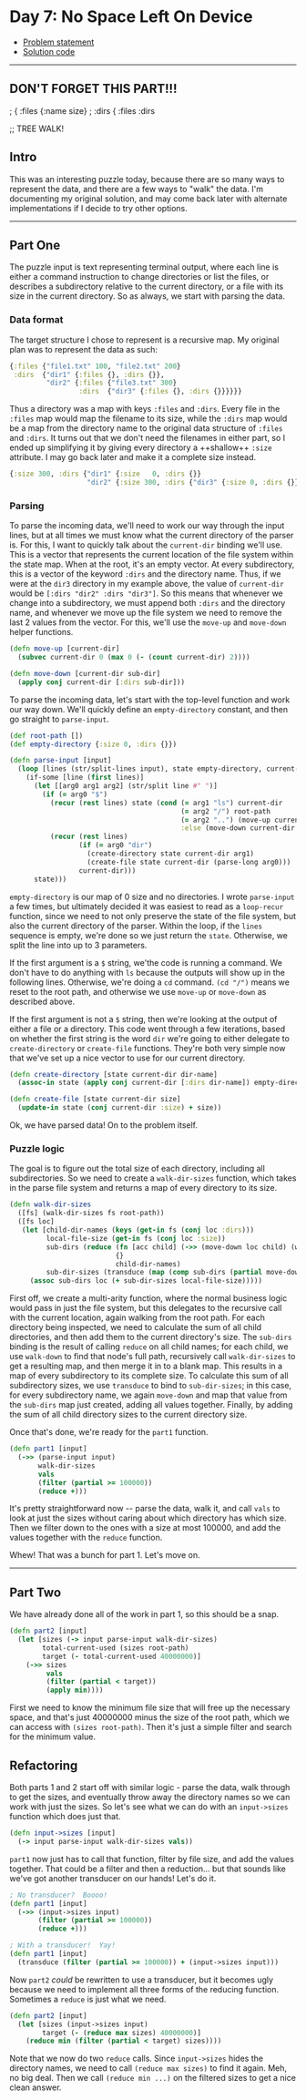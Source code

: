 # Day 7: No Space Left On Device

* [Problem statement](https://adventofcode.com/2022/day/7)
* [Solution code](https://github.com/abyala/advent-2022-clojure/blob/master/src/advent_2022_clojure/day07.clj)

---

## DON'T FORGET THIS PART!!!

; { :files {:name size}
;   :dirs  { :files :dirs

;; TREE WALK!


## Intro

This was an interesting puzzle today, because there are so many ways to represent the data, and there are a few ways
to "walk" the data. I'm documenting my original solution, and may come back later with alternate implementations if I
decide to try other options.

---

## Part One

The puzzle input is text representing terminal output, where each line is either a command instruction to change
directories or list the files, or describes a subdirectory relative to the current directory, or a file with its size
in the current directory. So as always, we start with parsing the data.

### Data format

The target structure I chose to represent is a recursive map. My original plan was to represent the data as such:

```clojure
{:files {"file1.txt" 100, "file2.txt" 200}
 :dirs  {"dir1" {:files {}, :dirs {}},
         "dir2" {:files {"file3.txt" 300}
                 :dirs  {"dir3" {:files {}, :dirs {}}}}}}
```

Thus a directory was a map with keys `:files` and `:dirs`. Every file in the `:files` map would map the filename to its
size, while the `:dirs` map would be a map from the directory name to the original data structure of `:files` and
`:dirs`. It turns out that we don't need the filenames in either part, so I ended up simplifying it by giving every
directory a ++shallow++ `:size` attribute.  I may go back later and make it a complete size instead.

```clojure
{:size 300, :dirs {"dir1" {:size   0, :dirs {}}
                   "dir2" {:size 300, :dirs {"dir3" {:size 0, :dirs {}}}}}}
```

### Parsing

To parse the incoming data, we'll need to work our way through the input lines, but at all times we must know what the
current directory of the parser is. For this, I want to quickly talk about the `current-dir` binding we'll use. This is
a vector that represents the current location of the file system within the state map. When at the root, it's an empty
vector. At every subdirectory, this is a vector of the keyword `:dirs` and the directory name. Thus, if we were at the
`dir3` directory in my example above, the value of `current-dir` would be `[:dirs "dir2" :dirs "dir3"]`. So this means
that whenever we change into a subdirectory, we must append both `:dirs` and the directory name, and whenever we move
up the file system we need to remove the last 2 values from the vector. For this, we'll use the `move-up` and
`move-down` helper functions.

```clojure
(defn move-up [current-dir]
  (subvec current-dir 0 (max 0 (- (count current-dir) 2))))

(defn move-down [current-dir sub-dir]
  (apply conj current-dir [:dirs sub-dir]))
```

To parse the incoming data, let's start with the top-level function and work our way down.  We'll quickly define an
`empty-directory` constant, and then go straight to `parse-input`.

```clojure
(def root-path [])
(def empty-directory {:size 0, :dirs {}})

(defn parse-input [input]
  (loop [lines (str/split-lines input), state empty-directory, current-dir root-path]
    (if-some [line (first lines)]
      (let [[arg0 arg1 arg2] (str/split line #" ")]
        (if (= arg0 "$")
          (recur (rest lines) state (cond (= arg1 "ls") current-dir
                                          (= arg2 "/") root-path
                                          (= arg2 "..") (move-up current-dir)
                                          :else (move-down current-dir arg2)))
          (recur (rest lines)
                 (if (= arg0 "dir")
                   (create-directory state current-dir arg1)
                   (create-file state current-dir (parse-long arg0)))
                 current-dir)))
      state)))
```

`empty-directory` is our map of 0 size and no directories. I wrote `parse-input` a few times, but ultimately decided it
was easiest to read as a `loop-recur` function, since we need to not only preserve the state of the file system, but
also the current directory of the parser. Within the loop, if the `lines` sequence is empty, we're done so we just
return the `state`. Otherwise, we split the line into up to 3 parameters.

If the first argument is a `$` string, we'the code is running a command. We don't have to do anything with `ls` because
the outputs will show up in the following lines. Otherwise, we're doing a `cd` command. `(cd "/")` means we reset to
the root path, and otherwise we use `move-up` or `move-down` as described above.

If the first argument is not a `$` string, then we're looking at the output of either a file or a directory. This code
went through a few iterations, based on whether the first string is the word `dir` we're going to either delegate to
`create-directory` or `create-file` functions. They're both very simple now that we've set up a nice vector to use for
our current directory.

```clojure
(defn create-directory [state current-dir dir-name]
  (assoc-in state (apply conj current-dir [:dirs dir-name]) empty-directory))

(defn create-file [state current-dir size]
  (update-in state (conj current-dir :size) + size))
```

Ok, we have parsed data! On to the problem itself.

### Puzzle logic

The goal is to figure out the total size of each directory, including all subdirectories. So we need to create a
`walk-dir-sizes` function, which takes in the parse file system and returns a map of every directory to its size. 

```clojure
(defn walk-dir-sizes
  ([fs] (walk-dir-sizes fs root-path))
  ([fs loc]
   (let [child-dir-names (keys (get-in fs (conj loc :dirs)))
         local-file-size (get-in fs (conj loc :size))
         sub-dirs (reduce (fn [acc child] (->> (move-down loc child) (walk-dir-sizes fs) (merge acc)))
                          {}
                          child-dir-names)
         sub-dir-sizes (transduce (map (comp sub-dirs (partial move-down loc))) + child-dir-names)]
     (assoc sub-dirs loc (+ sub-dir-sizes local-file-size)))))
```

First off, we create a multi-arity function, where the normal business logic would pass in just the file system, but
this delegates to the recursive call with the current location, again walking from the root path. For each directory
being inspected, we need to calculate the sum of all child directories, and then add them to the current directory's
size. The `sub-dirs` binding is the result of calling `reduce` on all child names; for each child, we use `walk-down`
to find that node's full path, recursively call `walk-dir-sizes` to get a resulting map, and then merge it in to a
blank map. This results in a map of every subdirectory to its complete size. To calculate this sum of all subdirectory
sizes, we use `transduce` to bind to `sub-dir-sizes`; in this case, for every subdirectory name, we again `move-down`
and map that value from the `sub-dirs` map just created, adding all values together. Finally, by adding the sum of all
child directory sizes to the current directory size.

Once that's done, we're ready for the `part1` function.

```clojure
(defn part1 [input]
  (->> (parse-input input)
       walk-dir-sizes
       vals
       (filter (partial >= 100000))
       (reduce +)))
```

It's pretty straightforward now -- parse the data, walk it, and call `vals` to look at just the sizes without caring
about which directory has which size. Then we filter down to the ones with a size at most 100000, and add the values
together with the `reduce` function.

Whew! That was a bunch for part 1.  Let's move on.

---

## Part Two

We have already done all of the work in part 1, so this should be a snap.

```clojure
(defn part2 [input]
  (let [sizes (-> input parse-input walk-dir-sizes)
        total-current-used (sizes root-path)
        target (- total-current-used 40000000)]
    (->> sizes
         vals
         (filter (partial < target))
         (apply min))))
```

First we need to know the minimum file size that will free up the necessary space, and that's just 40000000 minus the
size of the root path, which we can access with `(sizes root-path)`. Then it's just a simple filter and search for the
minimum value.

## Refactoring

Both parts 1 and 2 start off with similar logic - parse the data, walk through to get the sizes, and eventually throw
away the directory names so we can work with just the sizes. So let's see what we can do with an `input->sizes`
function which does just that.

```clojure
(defn input->sizes [input]
  (-> input parse-input walk-dir-sizes vals))
```

`part1` now just has to call that function, filter by file size, and add the values together. That could be a filter
and then a reduction... but that sounds like we've got another transducer on our hands! Let's do it.

```clojure
; No transducer?  Boooo!
(defn part1 [input]
  (->> (input->sizes input)
       (filter (partial >= 100000))
       (reduce +)))

; With a transducer!  Yay!
(defn part1 [input]
  (transduce (filter (partial >= 100000)) + (input->sizes input)))
```

Now `part2` _could_ be rewritten to use a transducer, but it becomes ugly because we need to implement all three forms
of the reducing function. Sometimes a `reduce` is just what we need.

```clojure
(defn part2 [input]
  (let [sizes (input->sizes input)
        target (- (reduce max sizes) 40000000)]
    (reduce min (filter (partial < target) sizes))))
```

Note that we now do two `reduce` calls. Since `input->sizes` hides the directory names, we need to call
`(reduce max sizes)` to find it again. Meh, no big deal. Then we call `(reduce min ...)` on the filtered sizes to get
a nice clean answer.
